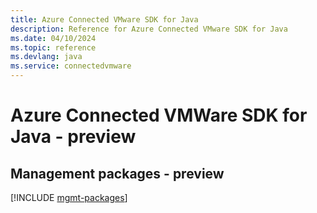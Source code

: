```yaml
---
title: Azure Connected VMware SDK for Java
description: Reference for Azure Connected VMware SDK for Java
ms.date: 04/10/2024
ms.topic: reference
ms.devlang: java
ms.service: connectedvmware
---
```

# Azure Connected VMWare SDK for Java - preview

## Management packages - preview
[!INCLUDE [mgmt-packages](connected-vmware-mgmt-index.md)]